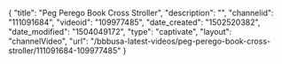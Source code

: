 {
    "title": "Peg Perego Book Cross Stroller",
    "description": "",
    "channelid": "111091684",
    "videoid": "109977485",
    "date_created": "1502520382",
    "date_modified": "1504049172",
    "type": "captivate",
    "layout": "channelVideo",
    "url": "\/bbbusa-latest-videos\/peg-perego-book-cross-stroller\/111091684-109977485"
}